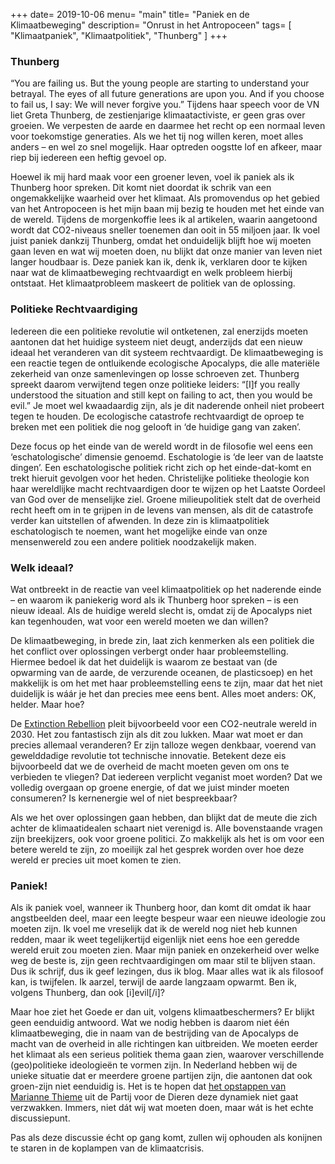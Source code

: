 +++
date= 2019-10-06
menu= "main"
title= "Paniek en de Klimaatbeweging"
description= "Onrust in het Antropoceen"
tags= [
    "Klimaatpaniek",
    "Klimaatpolitiek",
    "Thunberg"
]
+++

### Thunberg

“You are failing us. But the young people are starting to understand your betrayal. The eyes of all future generations are upon you. And if you choose to fail us, I say: We will never forgive you.” <!--more--> Tijdens haar speech voor de VN liet Greta Thunberg, de zestienjarige klimaatactiviste, er geen gras over groeien. We verpesten de aarde en daarmee het recht op een normaal leven voor toekomstige generaties. Als we het tij nog willen keren, moet alles anders – en wel zo snel mogelijk. Haar optreden oogstte lof en afkeer, maar riep bij iedereen een heftig gevoel op.

Hoewel ik mij hard maak voor een groener leven, voel ik paniek als ik Thunberg hoor spreken. Dit komt niet doordat ik schrik van een ongemakkelijke waarheid over het klimaat. Als promovendus op het gebied van het Antropoceen is het mijn baan mij bezig te houden met het einde van de wereld. Tijdens de morgenkoffie lees ik al artikelen, waarin aangetoond wordt dat CO2-niveaus sneller toenemen dan ooit in 55 miljoen jaar. Ik voel juist paniek dankzij Thunberg, omdat het onduidelijk blijft hoe wij moeten gaan leven en wat wij moeten doen, nu blijkt dat onze manier van leven niet langer houdbaar is. Deze paniek kan ik, denk ik, verklaren door te kijken naar wat de klimaatbeweging rechtvaardigt en welk probleem hierbij ontstaat. Het klimaatprobleem maskeert de politiek van de oplossing. 

### Politieke Rechtvaardiging

Iedereen die een politieke revolutie wil ontketenen, zal enerzijds moeten aantonen dat het huidige systeem niet deugt, anderzijds dat een nieuw ideaal het veranderen van dit systeem rechtvaardigt. De klimaatbeweging is een reactie tegen de ontluikende ecologische Apocalyps, die alle materiële zekerheid van onze samenlevingen op losse schroeven zet. Thunberg spreekt daarom verwijtend tegen onze politieke leiders: “[I]f you really understood the situation and still kept on failing to act, then you would be evil.” Je moet wel kwaadaardig zijn, als je dit naderende onheil niet probeert tegen te houden. De ecologische catastrofe rechtvaardigt de oproep te breken met een politiek die nog gelooft in ‘de huidige gang van zaken’. 

Deze focus op het einde van de wereld wordt in de filosofie wel eens een ‘eschatologische’ dimensie genoemd. Eschatologie is ‘de leer van de laatste dingen’. Een eschatologische politiek richt zich op het einde-dat-komt en trekt hieruit gevolgen voor het heden. Christelijke politieke theologie kon haar wereldlijke macht rechtvaardigen door te wijzen op het Laatste Oordeel van God over de menselijke ziel. Groene milieupolitiek stelt dat de overheid recht heeft om in te grijpen in de levens van mensen, als dit de catastrofe verder kan uitstellen of afwenden. In deze zin is klimaatpolitiek eschatologisch te noemen, want het mogelijke einde van onze mensenwereld zou een andere politiek noodzakelijk maken.

### Welk ideaal?

Wat ontbreekt in de reactie van veel klimaatpolitiek op het naderende einde – en waarom ik paniekerig word als ik Thunberg hoor spreken – is een nieuw ideaal. Als de huidige wereld slecht is, omdat zij de Apocalyps niet kan tegenhouden, wat voor een wereld moeten we dan willen? 

De klimaatbeweging, in brede zin, laat zich kenmerken als een politiek die het conflict over oplossingen verbergt onder haar probleemstelling. Hiermee bedoel ik dat het duidelijk is waarom ze bestaat van (de opwarming van de aarde, de verzurende oceanen, de plasticsoep) en het makkelijk is om het met haar probleemstelling eens te zijn, maar dat het niet duidelijk is wáár je het dan precies mee eens bent. Alles moet anders: OK, helder. Maar hoe?  

De [Extinction Rebellion](https://extinctionrebellion.nl/en/) pleit bijvoorbeeld voor een CO2-neutrale wereld in 2030. Het zou fantastisch zijn als dit zou lukken. Maar wat moet er dan precies allemaal veranderen? Er zijn talloze wegen denkbaar, voerend van gewelddadige revolutie tot technische innovatie. Betekent deze eis bijvoorbeeld dat we de overheid de macht moeten geven om ons te verbieden te vliegen? Dat iedereen verplicht veganist moet worden? Dat we volledig overgaan op groene energie, of dat we juist minder moeten consumeren? Is kernenergie wel of niet bespreekbaar? 

Als we het over oplossingen gaan hebben, dan blijkt dat de meute die zich achter de klimaatidealen schaart niet verenigd is. Alle bovenstaande vragen zijn breekijzers, ook voor groene politici. Zo makkelijk als het is om voor een betere wereld te zijn, zo moeilijk zal het gesprek worden over hoe deze wereld er precies uit moet komen te zien.

### Paniek!

Als ik paniek voel, wanneer ik Thunberg hoor, dan komt dit omdat ik haar angstbeelden deel, maar een leegte bespeur waar een nieuwe ideologie zou moeten zijn. Ik voel me vreselijk dat ik de wereld nog niet heb kunnen redden, maar ik weet tegelijkertijd eigenlijk niet eens hoe een geredde wereld eruit zou moeten zien. Maar mijn paniek en onzekerheid over welke weg de beste is, zijn geen rechtvaardigingen om maar stil te blijven staan. Dus ik schrijf, dus ik geef lezingen, dus ik blog. Maar alles wat ik als filosoof kan, is twijfelen. Ik aarzel, terwijl de aarde langzaam opwarmt. Ben ik, volgens Thunberg, dan ook [i]evil[/i]? 

Maar hoe ziet het Goede er dan uit, volgens klimaatbeschermers? Er blijkt geen eenduidig antwoord. Wat we nodig hebben is daarom niet één klimaatbeweging, die in naam van de bestrijding van de Apocalyps de macht van de overheid in alle richtingen kan uitbreiden. We moeten eerder het klimaat als een serieus politiek thema gaan zien, waarover verschillende (geo)politieke ideologieën te vormen zijn. In Nederland hebben wij de unieke situatie dat er meerdere groene partijen zijn, die aantonen dat ook groen-zijn niet eenduidig is. Het is te hopen dat [het opstappen van Marianne Thieme](https://www.groene.nl/artikel/activist-in-de-kamer ) uit de Partij voor de Dieren deze dynamiek niet gaat verzwakken. Immers, niet dát wij wat moeten doen, maar wát is het echte discussiepunt. 

Pas als deze discussie écht op gang komt, zullen wij ophouden als konijnen te staren in de koplampen van de klimaatcrisis.
